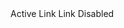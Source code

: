 ﻿<BSNav Justify="Justify.Center">
    <BSNavItem Url="javascript:void(0);" IsActive="true">Active</BSNavItem>
    <BSNavItem Url="javascript:void(0);">Link</BSNavItem>
    <BSNavItem Url="javascript:void(0);">Link</BSNavItem>
    <BSNavItem Url="javascript:void(0);" IsDisabled="true">Disabled</BSNavItem>
</BSNav>